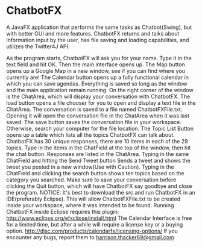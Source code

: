 # ChatbotFX
A JavaFX application that performs the same tasks as Chatbot(Swing), but with better GUI and more features. ChatbotFX returns and talks about information input by the user, has file saving and loading capabilities, and utilizes the Twitter4J API.


   As the program starts, ChatbotFX will ask you for your name. Type it in the text field and
hit OK. Then the main interface opens up. The Map button opens up a Google Map in a new window,
 see if you can find where you currently are! The Calendar button opens up a fully functional calendar
in which you can save agendas. Everything is saved so long as the window and the main application remain
running. On the right corner of the window is the ChatArea, which will display your conversation with
ChatbotFX. The load button opens a file chooser for you to open and display a text file in the
 ChatArea. The conversation is saved to a file named ChatbotFXFile.txt. Opening it will open the conversation
file in the ChatArea when it was last saved. The save button saves the conversation file in your workspace.
Otherwise, search your computer for the file location. The Topic List Button opens up a table which lists
all the topics ChatbotFX can talk about. ChatbotFX has 30 unique responses, there are 10 items in each of
the 29 topics. Type in the items in the ChatField at the top of the window, then hit the chat button. Responses
are listed in the ChatArea. Typing in the same ChatField and hitting the Send Tweet button Sends a tweet and
shows the tweet you posted in a new window(Use with Caution). Typing in the ChatField and clicking the search button shows
ten topics based on the category you searched. Make sure to save your conversation before clicking the
Quit button, which will have ChatbotFX say goodbye and close the program.
NOTICE: It's best to download the src and run ChatbotFX in an IDE(preferably Eclipse). This will allow ChatbotFXFile.txt to be created inside your workspace, where it was intended to be found.
Running ChatbotFX inside Eclipse requires this plugin: http://www.eclipse.org/efxclipse/install.html
The Calendar Interface is free for a limited time, but after a while will require a license key or a buying option.
http://dlsc.com/products/calendarfx/licensing-options/
If you encounter any bugs, report them to harrison.thacker69@gmail.com
